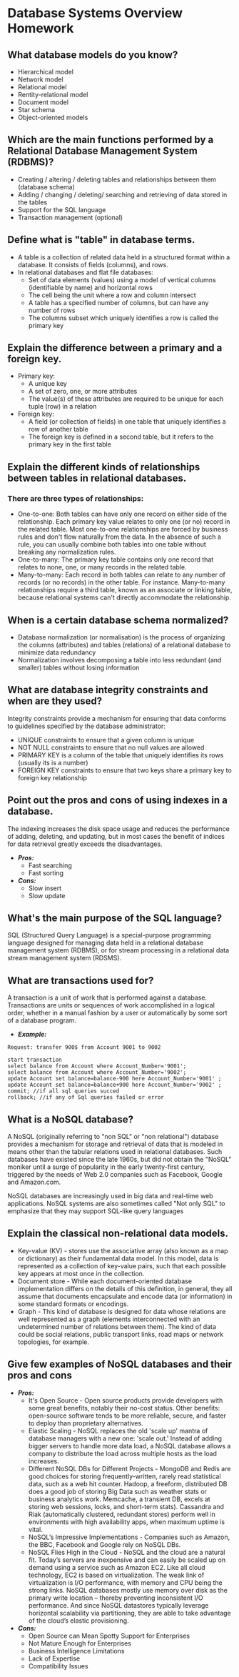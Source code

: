 # Database Systems Overview Homework

## What database models do you know?
* Hierarchical model
* Network model
* Relational model
* Rentity-relational model
* Document model
* Star schema
* Object-oriented models

## Which are the main functions performed by a Relational Database Management System (RDBMS)?
* Creating / altering / deleting tables and relationships between them (database schema)
* Adding / changing / deleting/ searching and retrieving of data stored in the tables
* Support for the SQL language
* Transaction management (optional)

## Define what is "table" in database terms.
* A table is a collection of related data held in a structured format within a database. It consists of fields (columns), and rows.
* In relational databases and flat file databases:
   *  Set of data elements (values) using a model of vertical columns (identifiable by name) and horizontal rows
   *  The cell being the unit where a row and column intersect
   *  A table has a specified number of columns, but can have any number of rows
   *  The columns subset which uniquely identifies a row is called the primary key
   
## Explain the difference between a primary and a foreign key.
* Primary key:
  * A unique key
  * A set of zero, one, or more attributes
  * The value(s) of these attributes are required to be unique for each tuple (row) in a relation
* Foreign key:
  * A field (or collection of fields) in one table that uniquely identifies a row of another table
  * The foreign key is defined in a second table, but it refers to the primary key in the first table
  
## Explain the different kinds of relationships between tables in relational databases.
### There are three types of relationships:
  * One-to-one: Both tables can have only one record on either side of the relationship. Each primary key value relates to only one (or no) record in the related table. Most one-to-one relationships are forced by business rules and don't flow naturally from the data. In the absence of such a rule, you can usually combine both tables into one table without breaking any normalization rules.
  * One-to-many: The primary key table contains only one record that relates to none, one, or many records in the related table.
  * Many-to-many: Each record in both tables can relate to any number of records (or no records) in the other table. For instance. Many-to-many relationships require a third table, known as an associate or linking table, because relational systems can't directly accommodate the relationship.
  
## When is a certain database schema normalized?
* Database normalization (or normalisation) is the process of organizing the columns (attributes) and tables (relations) of a relational database to minimize data redundancy
* Normalization involves decomposing a table into less redundant (and smaller) tables without losing information

## What are database integrity constraints and when are they used?
Integrity constraints provide a mechanism for ensuring that data conforms to guidelines specified by the database administrator:
* UNIQUE constraints to ensure that a given column is unique
* NOT NULL constraints to ensure that no null values are allowed
* PRIMARY KEY is a column of the table that uniquely identifies its rows (usually its is a number)
* FOREIGN KEY constraints to ensure that two keys share a primary key to foreign key relationship

## Point out the pros and cons of using indexes in a database.
The indexing increases the disk space usage and reduces the performance of adding, deleting, and updating, but in most cases the benefit of indices for data retrieval greatly exceeds the disadvantages.
* *__Pros:__*
  * Fast searching
  * Fast sorting
* *__Cons:__*
  * Slow insert
  * Slow update
  
## What's the main purpose of the SQL language?
SQL (Structured Query Language) is a special-purpose programming language designed for managing data held in a relational database management system (RDBMS), or for stream processing in a relational data stream management system (RDSMS).

## What are transactions used for?
A transaction is a unit of work that is performed against a database. Transactions are units or sequences of work accomplished in a logical order, whether in a manual fashion by a user or automatically by some sort of a database program.
* *__Example:__*
 ```
Request: transfer 900$ from Account 9001 to 9002

start transaction
select balance from Account where Account_Number='9001';
select balance from Account where Account_Number='9002';
update Account set balance=balance-900 here Account_Number='9001' ;
update Account set balance=balance+900 here Account_Number='9002' ;
commit; //if all sql queries succed
rollback; //if any of Sql queries failed or error
```

## What is a NoSQL database?
A NoSQL (originally referring to "non SQL" or "non relational") database provides a mechanism for storage and retrieval of data that is modeled in means other than the tabular relations used in relational databases. Such databases have existed since the late 1960s, but did not obtain the "NoSQL" moniker until a surge of popularity in the early twenty-first century, triggered by the needs of Web 2.0 companies such as Facebook, Google and Amazon.com.

NoSQL databases are increasingly used in big data and real-time web applications. NoSQL systems are also sometimes called "Not only SQL" to emphasize that they may support SQL-like query languages

## Explain the classical non-relational data models.
* Key-value (KV) - stores use the associative array (also known as a map or dictionary) as their fundamental data model. In this model, data is represented as a collection of key-value pairs, such that each possible key appears at most once in the collection.
* Document store - While each document-oriented database implementation differs on the details of this definition, in general, they all assume that documents encapsulate and encode data (or information) in some standard formats or encodings.
* Graph - This kind of database is designed for data whose relations are well represented as a graph (elements interconnected with an undetermined number of relations between them). The kind of data could be social relations, public transport links, road maps or network topologies, for example.

## Give few examples of NoSQL databases and their pros and cons
* *__Pros:__*
  * It's Open Source - Open source products provide developers with some great benefits, notably their no-cost status. Other benefits: open-source software tends to be more reliable, secure, and faster to deploy than proprietary alternatives.
  * Elastic Scaling - NoSQL replaces the old 'scale up' mantra of database managers with a new one: 'scale out.' Instead of adding bigger servers to handle more data load, a NoSQL database allows a company to distribute the load across multiple hosts as the load increases.
  * Different NoSQL DBs for Different Projects - MongoDB and Redis are good choices for storing frequently-written, rarely read statistical data, such as a web hit counter. Hadoop, a freeform, distributed DB does a good job of storing Big Data such as weather stats or business analytics work. Memcache, a transient DB, excels at storing web sessions, locks, and short-term stats). Cassandra and Riak (automatically clustered, redundant stores) perform well in environments with high availability apps, when maximum uptime is vital.
  * NoSQL’s Impressive Implementations - Companies such as Amazon, the BBC, Facebook and Google rely on NoSQL DBs.
  * NoSQL Flies High in the Cloud - NoSQL and the cloud are a natural fit. Today’s servers are inexpensive and can easily be scaled up on demand using a service such as Amazon EC2. Like all cloud technology, EC2 is based on virtualization. The weak link of virtualization is I/O performance, with memory and CPU being the strong links. NoSQL databases mostly use memory over disk as the primary write location – thereby preventing inconsistent I/O performance. And since NoSQL datastores typically leverage horizontal scalability via partitioning, they are able to take advantage of the cloud’s elastic provisioning.
* *__Cons:__* 
  * Open Source can Mean Spotty Support for Enterprises
  * Not Mature Enough for Enterprises
  * Business Intelligence Limitations
  * Lack of Expertise
  * Compatibility Issues





